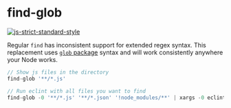 # find-glob

[![js-strict-standard-style](https://img.shields.io/badge/code%20style-strict%20standard-117D6B.svg)](https://github.com/denis-sokolov/strict-standard)

Regular `find` has inconsistent support for extended regex syntax.
This replacement uses [`glob` package](https://www.npmjs.com/package/glob) syntax and will work consistently anywhere your Node works.

```js
// Show js files in the directory
find-glob '**/*.js'

// Run eclint with all files you want to find
find-glob -0 '**/*.js' '**/*.json' '!node_modules/**' | xargs -0 eclint
```
